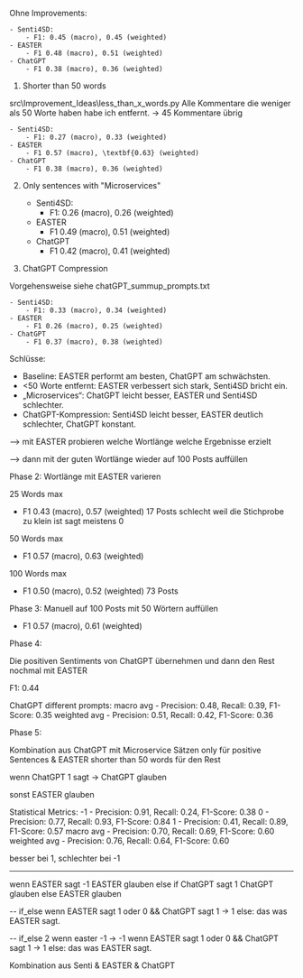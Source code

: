 Ohne Improvements:

    - Senti4SD: 
        - F1: 0.45 (macro), 0.45 (weighted)
    - EASTER
        - F1 0.48 (macro), 0.51 (weighted)
    - ChatGPT
        - F1 0.38 (macro), 0.36 (weighted)

1. Shorter than 50 words

src\Improvement_Ideas\less_than_x_words.py
Alle Kommentare die weniger als 50 Worte haben habe ich entfernt.
-> 45 Kommentare übrig


    - Senti4SD: 
        - F1: 0.27 (macro), 0.33 (weighted)
    - EASTER
        - F1 0.57 (macro), \textbf{0.63} (weighted)
    - ChatGPT
        - F1 0.38 (macro), 0.36 (weighted)



2. Only sentences with "Microservices"

    - Senti4SD: 
        - F1: 0.26 (macro), 0.26 (weighted)
    - EASTER
        - F1 0.49 (macro), 0.51 (weighted)
    - ChatGPT
        - F1 0.42 (macro), 0.41 (weighted)


3. ChatGPT Compression

Vorgehensweise siehe chatGPT_summup_prompts.txt

    - Senti4SD: 
        - F1: 0.33 (macro), 0.34 (weighted)
    - EASTER
        - F1 0.26 (macro), 0.25 (weighted)
    - ChatGPT
        - F1 0.37 (macro), 0.38 (weighted)


Schlüsse:

- Baseline: EASTER performt am besten, ChatGPT am schwächsten.
- <50 Worte entfernt: EASTER verbessert sich stark, Senti4SD bricht ein.
- „Microservices“: ChatGPT leicht besser, EASTER und Senti4SD schlechter.
- ChatGPT-Kompression: Senti4SD leicht besser, EASTER deutlich schlechter, ChatGPT konstant.


--> mit EASTER probieren welche Wortlänge welche Ergebnisse erzielt

--> dann mit der guten Wortlänge wieder auf 100 Posts auffüllen


Phase 2:
Wortlänge mit EASTER varieren


25 Words max
 - F1 0.43 (macro), 0.57 (weighted)
 17 Posts
 schlecht weil die Stichprobe zu klein ist
 sagt meistens 0

50 Words max
 - F1 0.57 (macro), 0.63 (weighted)

 100 Words max
 - F1 0.50 (macro), 0.52 (weighted)
 73 Posts

Phase 3:
Manuell auf 100 Posts mit 50 Wörtern auffüllen

 - F1 0.57 (macro), 0.61 (weighted)

Phase 4:

Die positiven Sentiments von ChatGPT übernehmen und dann den Rest nochmal mit EASTER

F1: 0.44


ChatGPT different prompts:
macro avg - Precision: 0.48, Recall: 0.39, F1-Score: 0.35
weighted avg - Precision: 0.51, Recall: 0.42, F1-Score: 0.36


Phase 5:

Kombination aus ChatGPT mit Microservice Sätzen only für positive Sentences
 & EASTER shorter than 50 words für den Rest

 wenn ChatGPT 1 sagt -> ChatGPT glauben

 sonst EASTER glauben
 
 Statistical Metrics:
-1 - Precision: 0.91, Recall: 0.24, F1-Score: 0.38
0 - Precision: 0.77, Recall: 0.93, F1-Score: 0.84
1 - Precision: 0.41, Recall: 0.89, F1-Score: 0.57
macro avg - Precision: 0.70, Recall: 0.69, F1-Score: 0.60
weighted avg - Precision: 0.76, Recall: 0.64, F1-Score: 0.60

besser bei 1, schlechter bei -1

----
wenn EASTER sagt -1 EASTER glauben
else if ChatGPT sagt 1
    ChatGPT glauben
else EASTER glauben

--
if_else
wenn EASTER sagt 1 oder 0 && ChatGPT sagt 1 -> 1
else: das was EASTER sagt.

-- 
if_else 2
wenn easter -1 -> -1
wenn EASTER sagt 1 oder 0 && ChatGPT sagt 1 -> 1
else: das was EASTER sagt.

Kombination aus Senti & EASTER & ChatGPT